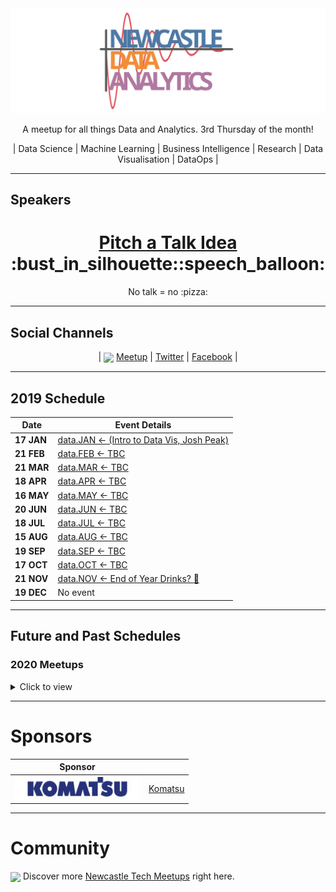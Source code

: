 <a href="https://www.meetup.com/Newcastle-data-analytics-meetup/">
<img 
	width="1200px"
	src="banner.svg" 
	alt="Newcastle Data Analytics Meetup Logo" 
/>

</a>

<p align="center">A meetup for all things Data and Analytics. 3rd Thursday of the month!</p>

<p align="center">| Data Science | Machine Learning | Business Intelligence | Research | Data Visualisation | DataOps |</p>


----

## Speakers

<h1 align="center"> <a href="https://github.com/newwwie/data-analytics-meetup/issues/new"> Pitch a Talk Idea</a> :bust_in_silhouette::speech_balloon: </h1>

<p align="center">No talk = no :pizza:</p>


----

## Social Channels
<p align="center">
 | <img src="https://pbs.twimg.com/profile_images/875701356849504256/x8t7RxeV_400x400.jpg" height="30px" valign="middle" /> <a href="https://www.meetup.com/Newcastle-data-analytics-meetup/">Meetup</a> |
		<a href="https://twitter.com/newcastledata">Twitter</a> |
		<a href="https://www.facebook.com/groups/newcastledata/">Facebook</a> |
</p>

----

## 2019 Schedule

| Date | Event Details |
| --- | --- |
| **17 JAN** | [data.JAN <- (Intro to Data Vis, Josh Peak)](https://www.meetup.com/Newcastle-Data-Analytics-Meetup/events/256135022/) |
| **21 FEB** | [data.FEB <- TBC](https://www.meetup.com/Newcastle-Data-Analytics-Meetup/events/256135046/) |
| **21 MAR** | [data.MAR <- TBC](https://www.meetup.com/Newcastle-Data-Analytics-Meetup/events/256135054/) |
| **18 APR** | [data.APR <- TBC](https://www.meetup.com/Newcastle-Data-Analytics-Meetup/events/256135061/) |
| **16 MAY** | [data.MAY <- TBC](https://www.meetup.com/Newcastle-Data-Analytics-Meetup/events/256135084/) |
| **20 JUN** | [data.JUN <- TBC](https://www.meetup.com/Newcastle-Data-Analytics-Meetup/events/256135092/) |
| **18 JUL** | [data.JUL <- TBC](https://www.meetup.com/Newcastle-Data-Analytics-Meetup/events/256135102/) |
| **15 AUG** | [data.AUG <- TBC](https://www.meetup.com/Newcastle-Data-Analytics-Meetup/events/256135106/) |
| **19 SEP** | [data.SEP <- TBC](https://www.meetup.com/Newcastle-Data-Analytics-Meetup/events/256135116/) |
| **17 OCT** | [data.OCT <- TBC](https://www.meetup.com/Newcastle-Data-Analytics-Meetup/events/256135122/) |
| **21 NOV** | [data.NOV <- End of Year Drinks? :santa:](https://www.meetup.com/Newcastle-data-analytics-meetup/events/) |
| **19 DEC** | No event |

----

## Future and Past Schedules

### 2020 Meetups

<details>
	<summary> Click to view </summary>

| Date | Event Details |
| --- | --- |
| **JAN** | [TBC](https://www.meetup.com/Newcastle-data-analytics-meetup/events/) |
| **FEB** | [TBC](https://www.meetup.com/Newcastle-data-analytics-meetup/events/) |
| **MAR** | [TBC](https://www.meetup.com/Newcastle-data-analytics-meetup/events/) |
| **APR** | [TBC](https://www.meetup.com/Newcastle-data-analytics-meetup/events/) |
| **MAY** | [TBC](https://www.meetup.com/Newcastle-data-analytics-meetup/events/) |
| **JUN** | [TBC](https://www.meetup.com/Newcastle-data-analytics-meetup/events/) |
| **JUL** | [TBC](https://www.meetup.com/Newcastle-data-analytics-meetup/events/) |
| **AUG** | [TBC](https://www.meetup.com/Newcastle-data-analytics-meetup/events/) |
| **SEP** | [TBC](https://www.meetup.com/Newcastle-data-analytics-meetup/events/) |
| **OCT** | [TBC](https://www.meetup.com/Newcastle-data-analytics-meetup/events/) |
| **NOV** | [TBC](https://www.meetup.com/Newcastle-data-analytics-meetup/events/) |
| **DEC** | [End of Year Drinks? :santa:](https://www.meetup.com/Newcastle-data-analytics-meetup/events/) |

</details>


----

# Sponsors

| Sponsor |  |
| --- | --- |
| <img src="sponsors/komatsu.jpg" width="200px" /> | [Komatsu](http://au.hudson.com/contact-us/newcastle) |

----

# Community

<img src="https://pbs.twimg.com/profile_images/875701356849504256/x8t7RxeV_400x400.jpg" height="30px" valign="middle"/> Discover more [Newcastle Tech Meetups](https://www.meetup.com/find/tech/?allMeetups=false&radius=2&userFreeform=Newcastle%2C+Australia&mcId=z1000658&mcName=Newcastle%2C+AU&sort=recommended&eventFilter=all) right here.
